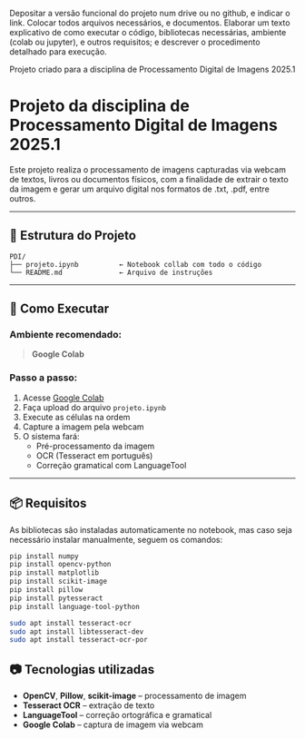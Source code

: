 

Depositar a versão funcional do projeto num drive ou no github, e indicar o link. Colocar todos arquivos necessários, e documentos.
Elaborar um texto explicativo de como executar o código, bibliotecas necessárias, ambiente (colab ou jupyter), e outros requisitos; e descrever o procedimento detalhado para execução.

Projeto criado para a disciplina de Processamento Digital de Imagens 2025.1 

# Projeto da disciplina de Processamento Digital de Imagens 2025.1

Este projeto realiza o processamento de imagens capturadas via webcam de textos, livros ou documentos físicos, com a finalidade de extrair o texto da imagem e gerar um arquivo digital nos formatos de .txt, .pdf, entre outros.

---

## 📁 Estrutura do Projeto

```
PDI/
├── projeto.ipynb          ← Notebook collab com todo o código
└── README.md              ← Arquivo de instruções
```

---

## 🚀 Como Executar

### Ambiente recomendado:
> **Google Colab** 

### Passo a passo:

1. Acesse [Google Colab](https://colab.research.google.com/)
2. Faça upload do arquivo `projeto.ipynb`
3. Execute as células na ordem
4. Capture a imagem pela webcam
5. O sistema fará:
   - Pré-processamento da imagem
   - OCR (Tesseract em português)
   - Correção gramatical com LanguageTool

---

## 📦 Requisitos

As bibliotecas são instaladas automaticamente no notebook, mas caso seja necessário instalar manualmente, seguem os comandos:

```bash
pip install numpy
pip install opencv-python
pip install matplotlib
pip install scikit-image
pip install pillow
pip install pytesseract
pip install language-tool-python

sudo apt install tesseract-ocr
sudo apt install libtesseract-dev
sudo apt install tesseract-ocr-por
```

## 📷 Tecnologias utilizadas

- **OpenCV**, **Pillow**, **scikit-image** – processamento de imagem
- **Tesseract OCR** – extração de texto
- **LanguageTool** – correção ortográfica e gramatical
- **Google Colab** – captura de imagem via webcam
